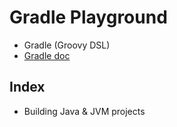 # Gradle Playground

- Gradle (Groovy DSL)
- [Gradle doc](https://docs.gradle.org/current/userguide/userguide.html)

## Index

- Building Java & JVM projects